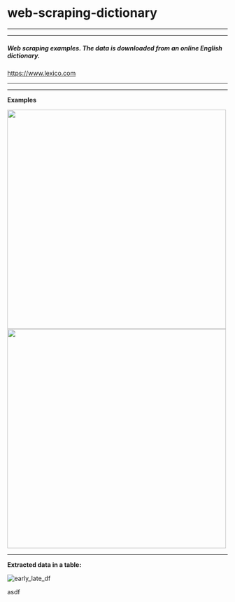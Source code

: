 
# web-scraping-dictionary

---

---

<h5>Web scraping examples. The data is downloaded from an online English dictionary.</h5>

https://www.lexico.com

---

---



<!---
![1](https://user-images.githubusercontent.com/79875767/126273408-96951cf5-cc3b-40f4-8f1a-b886f2a35e3a.png)
![2](https://user-images.githubusercontent.com/79875767/126273421-06699614-0115-4d0b-9d38-31bbb5806989.png)
![3](https://user-images.githubusercontent.com/79875767/126273428-feba8255-01cd-4eb1-b403-9eb414d091e3.png)
![4](https://user-images.githubusercontent.com/79875767/126274850-b50d0555-f957-44e0-ad0d-373d7eadf05e.png)

entry wrapper
![entry wrapper](https://user-images.githubusercontent.com/79875767/126277852-44af137b-8acf-462f-b7f1-0e4d4b21613b.png)

main def

![main def](https://user-images.githubusercontent.com/79875767/126279489-f884dbfe-9bf4-4d79-a604-4c830f092620.png)



--->




**Examples**

<p float="left">
  <img src="https://user-images.githubusercontent.com/79875767/126310936-9266e5c8-bbb7-441d-a23c-599a1fb9a76a.png" height=500/>
  <img src="https://user-images.githubusercontent.com/79875767/126310939-90a7a720-af2f-482d-ac36-113c031a6aa0.png" height=500/>
</p>

---

**Extracted data in a table:**

![early_late_df](https://user-images.githubusercontent.com/79875767/126311195-43fc8a2f-3a09-4254-88c6-faa94b808a77.png)



asdf
